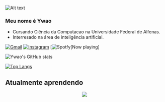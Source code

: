 ![Alt text](https://raw.githubusercontent.com/BrunnerLivio/brunnerlivio/master/images/welcome.png)

### Meu nome é Ywao 
- Cursando Ciência da Computacao na Universidade Federal de Alfenas.
- Interresado na área de inteligência artificial.

[![Gmail](https://img.shields.io/badge/Gmail-D14836?style=for-the-badge&logo=gmail&logoColor=white)](mailto:fugimoto.ywao@gmail.com)
[![Instagram](https://img.shields.io/badge/Instagram-E4405F?style=for-the-badge&logo=instagram&logoColor=white)](https://www.instagram.com/pedroywao/)
[![Spotfy[Now playing]](https://readme-now-playing.vercel.app/now-playing/q?uid=rri2rqsk9osho1bcsw9cpjm82)


![Ywao's GitHub stats](https://github-readme-stats.vercel.app/api?username=YwaoFugimoto&theme=dark&show_icons=true)

[![Top Langs](https://github-readme-stats.vercel.app/api/top-langs/?username=YwaoFugimoto&layout=compact&theme=tokyonight)](https://github.com/YwaoFugimoto/github-readme-stats)

## Atualmente aprendendo
<p align="center">
  <a href="https://skillicons.dev">
    <img src="https://skillicons.dev/icons?i=c,cpp,perl,haskell,java,js,html,css" />
  </a>
</p>
 
</div>

<!---
YwaoFugimoto/YwaoFugimoto is a ✨ special ✨ repository because its `README.md` (this file) appears on your GitHub profile.
You can click the Preview link to take a look at your changes.
--->
